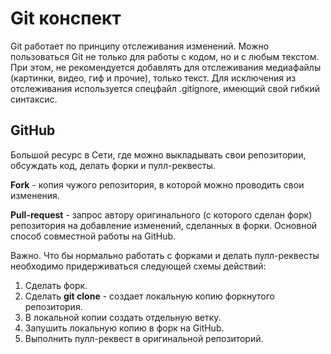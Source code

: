 # Git конспект

Git работает по принципу отслеживания изменений. Можно пользоваться Git не только для работы с кодом, но и с любым текстом. При этом, не рекомендуется добавлять для отслеживания медиафайлы (картинки, видео, гиф и прочие), только текст. Для исключения из отслеживания используется спецфайл .gitignore, имеющий свой гибкий синтаксис.

## GitHub

Большой ресурс в Сети, где можно выкладывать свои репозитории, обсуждать код, делать форки и пулл-реквесты.

**Fork** - копия чужого репозитория, в которой можно проводить свои изменения.

**Pull-request** - запрос автору оригинального (с которого сделан форк) репозитория на добавление изменений, сделанных в форки. Основной способ совместной работы на GitHub.

Важно. Что бы нормально работать с форками и делать пулл-реквесты необходимо придерживаться следующей схемы действий:
1. Сделать форк.
2. Сделать **git clone** - создает локальную копию форкнутого репозитория.
3. В локальной копии создать отдельную ветку.
4. Запушить локальную копию в форк на GitHub.
5. Выполнить пулл-реквест в оригинальной репозиторий.